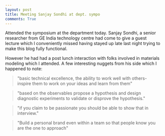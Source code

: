 ```yaml
---
layout: post
title: Meeting Sanjay Sondhi at dept. sympo
comments: True
---
```

Attended the symposium at the department today. Sanjay Sondhi, a senior
researcher from GE India technology centre had come to give a guest lecture which I
conveniently missed having stayed up late last night trying to make this blog fully
functional.

However he had had a post lunch interaction with folks involved in materials
modeling which I attended. A few interesting nuggets from his side which I happened to note:

>"basic technical excellence, the ability to work well with others-
>inspire them to work on your ideas and learn from them"

>"based on the observables propose a hypothesis and design diagnostic experiments
>to validate or disprove the hypothesis."

>"if you claim to be passionate you should be able to show that in interview."

>"Build a personal brand even within a team so that people know you are the one to approach"
